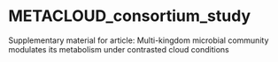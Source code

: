 # METACLOUD_consortium_study
Supplementary material for article:  Multi-kingdom microbial community modulates its metabolism under contrasted cloud conditions
